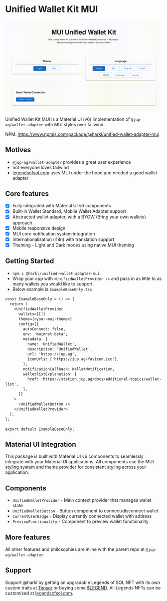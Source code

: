 # Unified Wallet Kit MUI

![Demo GIF](https://github.com/h4rkl/unified-wallet-adapter-mui/blob/master/public/mui-jup.gif?raw=true)

Unified Wallet Kit MUI is a Material UI (v6) implementation of `@jup-ag/wallet-adapter` with MUI styles over tailwind.

NPM: https://www.npmjs.com/package/@harkl/unified-wallet-adapter-mui

## Motives

- `@jup-ag/wallet-adapter` provides a great user experience 
- not everyone loves tailwind
- [legendsofsol.com](https://legendsofsol.com) uses MUI under the hood and needed a good wallet adapter

## Core features

- [x] Fully integrated with Material UI v6 components
- [x] Built-in Wallet Standard, Mobile Wallet Adapter support
- [x] Abstracted wallet adapter, with a BYOW (Bring your own wallets) approach
- [x] Mobile responsive design
- [x] MUI core notification system integration
- [x] Internationalization (i18n) with translation support
- [x] Theming - Light and Dark modes using native MUI theming

## Getting Started

- `npm i @harkl/unified-wallet-adapter-mui`
- Wrap your app with `<UnifiedWalletProvider />` and pass in as little to as many wallets you would like to support.
- Below example is `ExampleBaseOnly.tsx`

```tsx
const ExampleBaseOnly = () => {
  return (
    <UnifiedWalletProvider
      wallets={[]}
      theme={<your-mui-theme>}
      config={{
        autoConnect: false,
        env: 'mainnet-beta',
        metadata: {
          name: 'UnifiedWallet',
          description: 'UnifiedWallet',
          url: 'https://jup.ag',
          iconUrls: ['https://jup.ag/favicon.ico'],
        },
        notificationCallback: WalletNotification,
        walletlistExplanation: {
          href: 'https://station.jup.ag/docs/additional-topics/wallet-list',
        },
      }}
    >
      <UnifiedWalletButton />
    </UnifiedWalletProvider>
  );
};

export default ExampleBaseOnly;
```

## Material UI Integration

This package is built with Material UI v6 components to seamlessly integrate with your Material UI applications. All components use the MUI styling system and theme provider for consistent styling across your application.

## Components

- `UnifiedWalletProvider` - Main context provider that manages wallet state
- `UnifiedWalletButton` - Button component to connect/disconnect wallet
- `CurrentUserBadge` - Display currently connected wallet with address
- `PreviewFunctionality` - Component to preview wallet functionality

## More features

All other features and philosophies are inline with the parent repo at `@jup-ag/wallet-adapter`.

## Support

Support @harkl by getting an upgradable Legends of SOL NFT with its own custom traits at [Tensor](https://www.tensor.trade/trade/legends_of_sol) or buying some [$LEGEND](https://app.meteora.ag/pools/wGE6ab1eDxT2pJenpLkF8SkHLxkqMP2rgdnviZnoQCN). All Legends NFTs can be customised at [legendsofsol.com](https://legendsofsol.com).

